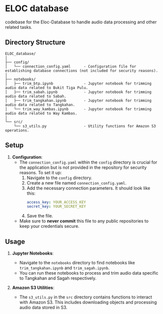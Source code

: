 # ELOC database

codebase for the Eloc-Database to handle audio data processing and other related tasks.

## Directory Structure

```
ELOC_database/
│
├── config/
│   └── connection_config.yaml      - Configuration file for establishing database connections (not included for security reasons).
│
├── notebooks/
│   ├── trim_btp.ipynb              - Jupyter notebook for trimming audio data related to Bukit Tiga Pulu.
│   ├── trim_sabah.ipynb            - Jupyter notebook for trimming audio data related to Sabah.
│   ├── trim_tangkahan.ipynb        - Jupyter notebook for trimming audio data related to Tangkahan.
│   └── trim_way_kambas.ipynb       - Jupyter notebook for trimming audio data related to Way Kambas.
│
└── src/
    └── s3_utils.py                 - Utility functions for Amazon S3 operations.
```



## Setup

1. **Configuration**: 
    - The `connection_config.yaml` within the `config` directory is crucial for the application but is not provided in the repository for security reasons. To set it up:
        1. Navigate to the `config` directory.
        2. Create a new file named `connection_config.yaml`.
        3. Add the necessary connection parameters. It should look like this:
           ```yaml
           access_key: YOUR_ACCESS_KEY
           secret_key: YOUR_SECRET_KEY
           ```
        4. Save the file.
    - Make sure to **never commit** this file to any public repositories to keep your credentials secure.


## Usage

1. **Jupyter Notebooks**:
    - Navigate to the `notebooks` directory to find notebooks like `trim_tangkahan.ipynb` and `trim_sagah.ipynb`. 
    - You can run these notebooks to process and trim audio data specific to Tangkahan and Sagah respectively.

2. **Amazon S3 Utilities**:
    - The `s3_utils.py` in the `src` directory contains functions to interact with Amazon S3. This includes downloading objects and processing audio data stored in S3.